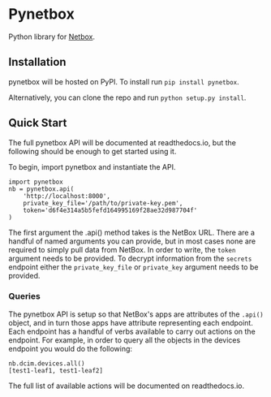 # Pynetbox
Python library for [Netbox](https://github.com/digitalocean/netbox).

## Installation
pynetbox will be hosted on PyPI. To install run `pip install pynetbox`.

Alternatively, you can clone the repo and run `python setup.py install`.

## Quick Start
The full pynetbox API will be documented at readthedocs.io, but the following should be enough to get started using it.

To begin, import pynetbox and instantiate the API.

```
import pynetbox
nb = pynetbox.api(
    'http://localhost:8000',
    private_key_file='/path/to/private-key.pem',
    token='d6f4e314a5b5fefd164995169f28ae32d987704f'
)
```
The first argument the .api() method takes is the NetBox URL. There are a handful of named arguments you can provide, but in most cases none are required to simply pull data from NetBox. In order to write, the `token` argument needs to be provided. To decrypt information from the `secrets` endpoint either the `private_key_file` or `private_key` argument needs to be provided.

### Queries
The pynetbox API is setup so that NetBox's apps are attributes of the `.api()` object, and in turn those apps have attribute representing each endpoint. Each endpoint has a handful of verbs available to carry out actions on the endpoint. For example, in order to query all the objects in the devices endpoint you would do the following:

```
nb.dcim.devices.all()
[test1-leaf1, test1-leaf2]
```

The full list of available actions will be documented on readthedocs.io.